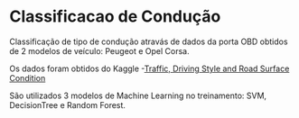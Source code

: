 # Classificacao de Condução

Classificação de tipo de condução atravás de dados da porta OBD obtidos de 2 modelos de veículo: Peugeot e Opel Corsa.

Os dados foram obtidos do Kaggle -[Traffic, Driving Style and Road Surface Condition](https://www.kaggle.com/datasets/gloseto/traffic-driving-style-road-surface-condition)

São utilizados 3 modelos de Machine Learning no treinamento: SVM, DecisionTree e Random Forest.


